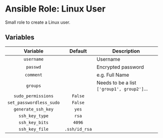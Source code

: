 # Ansible Role: Linux User

Small role to create a Linux user.

## Variables

| Variable | Default | Description |
|:--------:|:-------:| ----------- |
|`username`| | Username |
|`passwd` | | Encrypted password | 
|`comment`| |e.g. Full Name|
|`groups`| | Needs to be a list `['group1', group2']`...|
|`sudo_permissions` | `False` | |
|`set_passwordless_sudo` | `False` | |
|`generate_ssh_key` |`yes` | |
|`ssh_key_type` | `rsa` | |
|`ssh_key_bits` | `4096` | | 
|`ssh_key_file` | `.ssh/id_rsa` | | 

